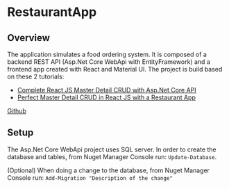 # RestaurantApp

## Overview
The application simulates a food ordering system. It is composed of a backend REST API (Asp.Net Core WebApi with EntityFramework) and a frontend app created with React and Material UI.
The project is build based on these 2 tutorials:
- [Complete React JS Master Detail CRUD with Asp.Net Core API](https://www.youtube.com/watch?v=i8LymADs_U4&t=248s)
- [Perfect Master Detail CRUD in React JS with a Restaurant App](https://www.youtube.com/watch?v=z5NsNtrl4Og&t=10170s)

[Github](https://github.com/CodAffection/React-js-Master-Detail-CRUD-with-Asp.Net-Web-API)

## Setup
The Asp.Net Core WebApi project uses SQL server. In order to create the database and tables, from Nuget Manager Console run: ```Update-Database```.

(Optional) When doing a change to the database, from Nuget Manager Console run: ```Add-Migration "Description of the change"```
